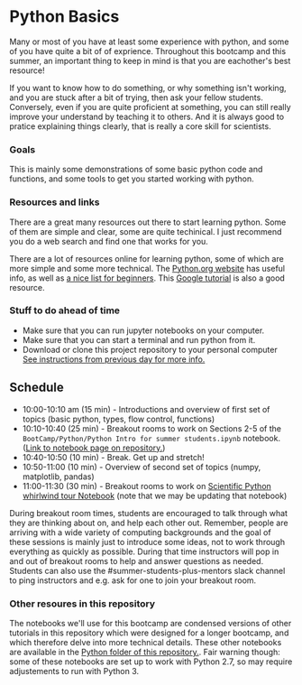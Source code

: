 # Python Basics

Many or most  of you have at least some experience with python, and some of you have quite a bit of of exprience. Throughout this bootcamp and this summer, an important thing to keep in mind is that you are eachother's best resource!

If you want to know how to do something, or why something isn't working, and you are stuck after a bit of trying, then ask your fellow students. Conversely, even if you are quite proficient at something, you can still really improve your understand by teaching it to others.  And it is always good to pratice explaining things clearly, that is really a core skill for scientists.


### Goals

This is mainly some demonstrations of some basic python code and functions, and some tools to get you started working with python.

### Resources and links

There are a great many resources out there to start learning python.  Some of them are simple and clear, some are quite techinical.   I 
just recommend you do a web search and find one that works for you.

There are a lot of resources online for learning python, some of which are more simple and some more technical. The [Python.org website](https://docs.python.org/3.8/) has useful info, as well as [a nice list for beginners](https://wiki.python.org/moin/BeginnersGuide/NonProgrammers). This [Google tutorial](https://developers.google.com/edu/python/) is also a good resource.

### Stuff to do ahead of time

- Make sure that you can run jupyter notebooks on your computer.  
- Make sure that you can start a terminal and run python from it.
- Download or clone this project repository to your personal computer [See instructions from previous day for more info.](https://github.com/KIPAC/BootCamp/blob/master/docs/summer-2021/062321_Setup.md)

## Schedule

- 10:00-10:10 am (15 min) - Introductions and overview of first set of topics (basic python, types, flow control, functions)
- 10:10-10:40 (25 min) - Breakout rooms to work on Sections 2-5 of the `BootCamp/Python/Python Intro for summer students.ipynb` notebook. ([Link to notebook page on repository.](../../Python/hPython%20Intro%20for%20summer%20students.ipynb))
- 10:40-10:50 (10 min) - Break. Get up and stretch!
- 10:50-11:00 (10 min) - Overview of second set of topics (numpy, matplotlib, pandas)
- 11:00-11:30 (30 min) - Breakout rooms to work on [Scientific Python whirlwind tour Notebook](../../Python/Python%20(3).ipynb) (note that we may be updating that notebook)

During breakout room times, students are encouraged to talk through what they are thinking about on, and help each other out. Remember, people are arriving with a wide variety of computing backgrounds and the goal of these sessions is mainly just to introduce some ideas, not to work through everything as quickly as possible. During that time instructors will pop in and out of breakout rooms to help and answer questions as needed. Students can also use the #summer-students-plus-mentors slack channel to ping instructors and e.g. ask for one to join your breakout room. 

### Other resoures in this repository
The notebooks we'll use for this bootcamp are condensed versions of other tutorials in this repository which were designed for a longer bootcamp, and which therefore delve into more technical details. These other notebooks are available in the [Python folder of this repository.](https://github.com/KIPAC/BootCamp/tree/master/Python). Fair warning though: some of these notebooks are set up to work with Python 2.7, so may require adjustements to run with Python 3.  


